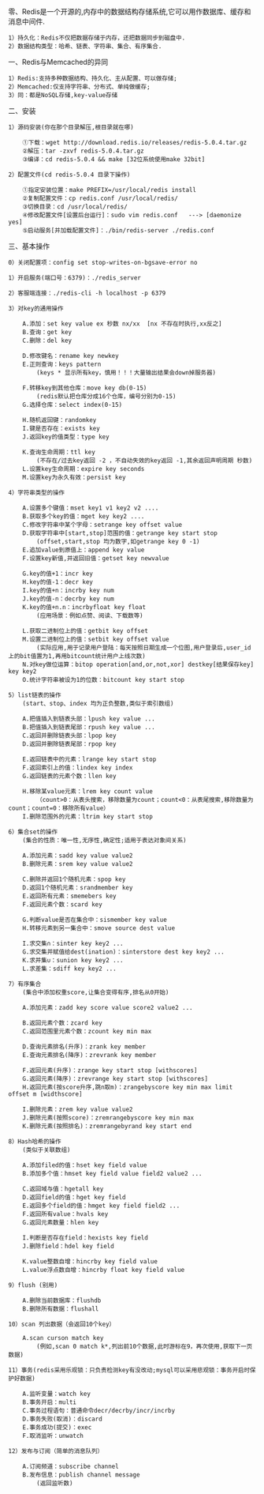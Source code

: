 零、Redis是一个开源的,内存中的数据结构存储系统,它可以用作数据库、缓存和消息中间件.
	
	1）持久化：Redis不仅把数据存储于内存，还把数据同步到磁盘中.
	2）数据结构类型：哈希、链表、字符串、集合、有序集合.

一、Redis与Memcached的异同

	1）Redis:支持多种数据结构、持久化、主从配置、可以做存储;
	2）Memcached:仅支持字符串、分布式、单纯做缓存;
	3）同：都是NoSQL存储,key-value存储

二、安装

	1）源码安装(你在那个目录解压,根目录就在哪)

		①下载：wget http://download.redis.io/releases/redis-5.0.4.tar.gz
		②解压：tar -zxvf redis-5.0.4.tar.gz
		③编译：cd redis-5.0.4 && make [32位系统使用make 32bit]

	2）配置文件(cd redis-5.0.4 目录下操作)

		①指定安装位置：make PREFIX=/usr/local/redis install
		②复制配置文件：cp redis.conf /usr/local/redis/
		③切换目录：cd /usr/local/redis/
		④修改配置文件[设置后台运行]：sudo vim redis.conf   ---> [daemonize yes]
		⑤启动服务[并加载配置文件]：./bin/redis-server ./redis.conf

三、基本操作

	0）关闭配置项：config set stop-writes-on-bgsave-error no

	1）开启服务(端口号：6379)：./redis_server

	2）客服端连接：./redis-cli -h localhost -p 6379

	3）对key的通用操作

		A.添加：set key value ex 秒数 nx/xx  [nx 不存在时执行,xx反之]
		B.查询：get key
		C.删除：del key

		D.修改键名：rename key newkey
		E.正则查询：keys pattern 		   
			(keys * 显示所有key，慎用！！！大量输出结果会down掉服务器)
		
		F.转移key到其他仓库：move key db(0-15)  
			(redis默认把仓库分成16个仓库，编号分别为0-15)
		G.选择仓库：select index(0-15)
		
		H.随机返回键：randomkey
		I.键是否存在：exists key
		J.返回key的值类型：type key
		
		K.查询生命周期：ttl key 		
			(不存在/过去key返回 -2 ，不自动失效的key返回 -1,其余返回声明周期 秒数)
		L.设置key生命周期：expire key seconds 
		M.设置key为永久有效：persist key

	4）字符串类型的操作

		A.设置多个键值：mset key1 v1 key2 v2 ....
		B.获取多个key的值：mget key key2 ....
		C.修改字符串中某个字母：setrange key offset value
		D.获取字符串中[start,stop]范围的值：getrange key start stop 
			(offset,start,stop 均为数字,如getrange key 0 -1)
		E.追加value到原值上：append key value
		F.设置key新值,并返回旧值：getset key newvalue

		G.key的值+1：incr key
		H.key的值-1：decr key
		I.key的值+n：incrby key num
		J.key的值-n：decrby key num
		K.key的值+n.n：incrbyfloat key float
			(应用场景：例如点赞、阅读、下载数等)

		L.获取二进制位上的值：getbit key offset
		M.设置二进制位上的值：setbit key offset value
			(实际应用,用于记录用户登陆：每天按照日期生成一个位图,用户登录后,user_id上的bit值置为1,再用bitcount统计用户上线次数)
		N.对key做位运算：bitop operation[and,or,not,xor] destkey[结果保存key] key key2
		O.统计字符串被设为1的位数：bitcount key start stop

	5）list链表的操作
		(start、stop、index 均为正负整数,类似于索引数组)

		A.把值插入到链表头部：lpush key value ...
		B.把值插入到链表尾部：rpush key value ...
		C.返回并删除链表头部：lpop key
		D.返回并删除链表尾部：rpop key

		E.返回链表中的元素：lrange key start stop
		F.返回索引上的值：lindex key index
		G.返回链表的元素个数：llen key

		H.移除某value元素：lrem key count value
			（count>0：从表头搜索，移除数量为count；count<0：从表尾搜索,移除数量为count；count=0：移除所有value）
		I.删除范围外的元素：ltrim key start stop

	6）集合set的操作
		(集合的性质：唯一性,无序性,确定性;适用于表达对象间关系)

		A.添加元素：sadd key value value2
		B.删除元素：srem key value value2

		C.删除并返回1个随机元素：spop key
		D.返回1个随机元素：srandmember key
		E.返回所有元素：smemebers key
		F.返回元素个数：scard key

		G.判断value是否在集合中：sismember key value
		H.转移元素到另一集合中：smove source dest value

		I.求交集∩：sinter key key2 ...
		G.求交集并赋值给dest(ination)：sinterstore dest key key2 ...
		K.求并集∪：sunion key key2 ...
		L.求差集：sdiff key key2 ...

	7）有序集合
		(集合中添加权重score,让集合变得有序,排名从0开始)

		A.添加元素：zadd key score value score2 value2 ...

		B.返回元素个数：zcard key
		C.返回范围里元素个数：zcount key min max

		D.查询元素排名(升序)：zrank key member
		E.查询元素排名(降序)：zrevrank key member

		F.返回元素(升序)：zrange key start stop [withscores]
		G.返回元素(降序)：zrevrange key start stop [withscores]
		H.返回元素(按score升序,跳n取m)：zrangebyscore key min max limit offset m [widthscore]

		I.删除元素：zrem key value value2
		J.删除元素(按照score)：zremrangebyscore key min max
		K.删除元素(按照排名)：zremrangebyrand key start end
	
	8）Hash哈希的操作
		(类似于关联数组)
		
		A.添加filed的值：hset key field value
		B.添加多个值：hmset key field value field2 value2 ...

		C.返回域与值：hgetall key
		D.返回field的值：hget key field
		E.返回多个field的值：hmget key field field2 ...
		F.返回所有value：hvals key
		G.返回元素数量：hlen key	

		I.判断是否存在field：hexists key field
		J.删除field：hdel key field

		K.value整数自增：hincrby key field value
		L.value浮点数自增：hincrby float key field value
	
	9）flush (别用)

		A.删除当前数据库：flushdb
		B.删除所有数据：flushall
	
	10）scan 列出数据（会返回10个key）

	 	A.scan curson match key
	 	 	(例如,scan 0 match k*,列出前10个数据,此时游标在9，再次使用,获取下一页数据)

	11）事务(redis采用乐观锁：只负责检测key有没改动;mysql可以采用悲观锁：事务开启时保护好数据)
	
		A.监听变量：watch key
		B.事务开启：multi
		C.事务过程语句：普通命令decr/decrby/incr/incrby
		D.事务失败(取消)：discard
		E.事务成功(提交)：exec
		F.取消监听：unwatch

	12）发布与订阅（简单的消息队列）
		
		A.订阅频道：subscribe channel
		B.发布信息：publish channel message 
			(返回监听数)